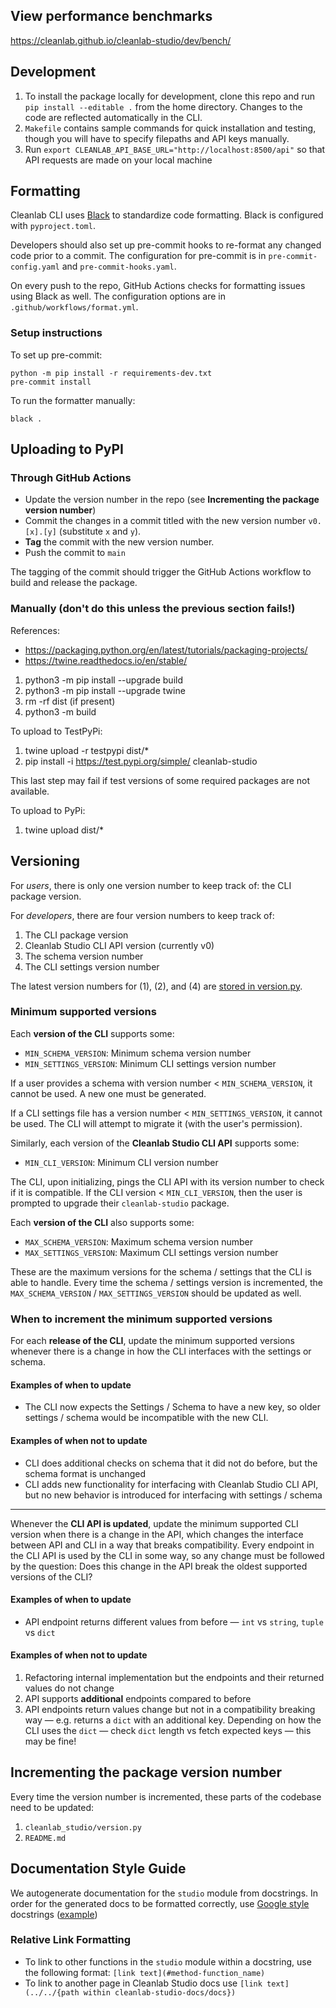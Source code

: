 ## View performance benchmarks

https://cleanlab.github.io/cleanlab-studio/dev/bench/

## Development

1. To install the package locally for development, clone this repo and run `pip install --editable .` from the home
   directory. Changes to the code are reflected automatically in the CLI.
2. `Makefile` contains sample commands for quick installation and testing, though you will have to specify filepaths and
   API keys manually.
3. Run `export CLEANLAB_API_BASE_URL="http://localhost:8500/api"` so that API requests are made on your local
   machine

## Formatting

Cleanlab CLI uses [Black](https://black.readthedocs.io/en/stable/) to standardize code formatting. Black is configured
with `pyproject.toml`.

Developers should also set up pre-commit hooks to re-format any changed code prior to a commit. The configuration for
pre-commit is in `pre-commit-config.yaml` and `pre-commit-hooks.yaml`.

On every push to the repo, GitHub Actions checks for formatting issues using Black as well. The configuration options
are in `.github/workflows/format.yml`.

### Setup instructions

To set up pre-commit:

```
python -m pip install -r requirements-dev.txt
pre-commit install
```

To run the formatter manually:

```
black .
```

## Uploading to PyPI

### Through GitHub Actions

- Update the version number in the repo (see **Incrementing the package version number**)
- Commit the changes in a commit titled with the new version number `v0.[x].[y]` (substitute `x` and `y`).
- **Tag** the commit with the new version number.
- Push the commit to `main`

The tagging of the commit should trigger the GitHub Actions workflow to build and release the package.

### Manually (don't do this unless the previous section fails!)

References:

- https://packaging.python.org/en/latest/tutorials/packaging-projects/
- https://twine.readthedocs.io/en/stable/

1. python3 -m pip install --upgrade build
2. python3 -m pip install --upgrade twine
3. rm -rf dist (if present)
4. python3 -m build

To upload to TestPyPi:

1. twine upload -r testpypi dist/\*
2. pip install -i https://test.pypi.org/simple/ cleanlab-studio

This last step may fail if test versions of some required packages are not available.

To upload to PyPi:

1. twine upload dist/\*

## Versioning

For _users_, there is only one version number to keep track of: the CLI package version.

For _developers_, there are four version numbers to keep track of:

1. The CLI package version
2. Cleanlab Studio CLI API version (currently v0)
3. The schema version number
4. The CLI settings version number

The latest version numbers for (1), (2), and (4)
are [stored in version.py](https://github.com/cleanlab/cleanlab-studio/blob/main/cleanlab_studio/version.py).

### Minimum supported versions

Each **version of the CLI** supports some:

- `MIN_SCHEMA_VERSION`: Minimum schema version number
- `MIN_SETTINGS_VERSION`: Minimum CLI settings version number

If a user provides a schema with version number < `MIN_SCHEMA_VERSION`, it cannot be used. A new one must be generated.

If a CLI settings file has a version number < `MIN_SETTINGS_VERSION`, it cannot be used. The CLI will attempt to migrate
it (with the user's permission).

Similarly, each version of the **Cleanlab Studio CLI API** supports some:

- `MIN_CLI_VERSION`: Minimum CLI version number

The CLI, upon initializing, pings the CLI API with its version number to check if it is compatible. If the CLI
version < `MIN_CLI_VERSION`, then the user is prompted to upgrade their `cleanlab-studio` package.

Each **version of the CLI** also supports some:

- `MAX_SCHEMA_VERSION`: Maximum schema version number
- `MAX_SETTINGS_VERSION`: Maximum CLI settings version number

These are the maximum versions for the schema / settings that the CLI is able to handle. Every time the schema /
settings version is incremented, the `MAX_SCHEMA_VERSION` / `MAX_SETTINGS_VERSION` should be updated as well.

### When to increment the minimum supported versions

For each **release of the CLI**, update the minimum supported versions whenever there is a change in how the CLI
interfaces with the settings or schema.

#### Examples of when to update

- The CLI now expects the Settings / Schema to have a new key, so older settings / schema would be incompatible with the
  new CLI.

#### Examples of when not to update

- CLI does additional checks on schema that it did not do before, but the schema format is unchanged
- CLI adds new functionality for interfacing with Cleanlab Studio CLI API, but no new behavior is introduced for
  interfacing with settings / schema

---

Whenever the **CLI API is updated**, update the minimum supported CLI version when there is a change in the API, which
changes the interface between API and CLI in a way that breaks compatibility. Every endpoint in the CLI API is used by
the CLI in some way, so any change must be followed by the question:
Does this change in the API break the oldest supported versions of the CLI?

#### Examples of when to update

- API endpoint returns different values from before — `int` vs `string`, `tuple` vs `dict`

#### Examples of when not to update

1. Refactoring internal implementation but the endpoints and their returned values do not change
2. API supports **additional** endpoints compared to before
3. API endpoints return values change but not in a compatibility breaking way — e.g. returns a `dict` with an additional
   key. Depending on how the CLI uses the `dict` — check `dict` length vs fetch expected keys — this may be fine!

## Incrementing the package version number

Every time the version number is incremented, these parts of the codebase need to be updated:

1. `cleanlab_studio/version.py`
2. `README.md`

## Documentation Style Guide

We autogenerate documentation for the `studio` module from docstrings. In order for the generated docs to be formatted correctly, use [Google style](https://google.github.io/styleguide/pyguide.html#381-docstrings) docstrings ([example](https://www.sphinx-doc.org/en/master/usage/extensions/example_google.html))

### Relative Link Formatting

- To link to other functions in the `studio` module within a docstring, use the following format: `[link text](#method-function_name)`
- To link to another page in Cleanlab Studio docs use `[link text](../../{path within cleanlab-studio-docs/docs})`
